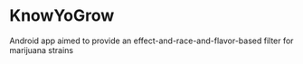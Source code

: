 # KnowYoGrow
Android app aimed to provide an effect-and-race-and-flavor-based filter for marijuana strains
